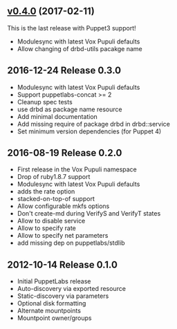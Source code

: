 ## [v0.4.0](https://github.com/voxpupuli/puppet-drbd/tree/v0.4.0) (2017-02-11)

This is the last release with Puppet3 support!
* Modulesync with latest Vox Pupuli defaults
* Allow changing of drbd-utils pacakge name

## 2016-12-24 Release 0.3.0

* Modulesync with latest Vox Pupuli defaults
* Support puppetlabs-concat >= 2
* Cleanup spec tests
* use drbd as package name resource
* Add minimal documentation
* Add missing require of package drbd in drbd::service
* Set minimum version dependencies (for Puppet 4)

## 2016-08-19 Release 0.2.0

  * First release in the Vox Pupuli namespace
  * Drop of ruby1.8.7 support
  * Modulesync with latest Vox Pupuli defaults
  * adds the rate option
  * stacked-on-top-of support
  * Allow configurable mkfs options
  * Don't create-md during VerifyS and VerifyT states
  * Allow to disable service
  * Allow to specify rate
  * Allow to specify net parameters
  * add missing dep on puppetlabs/stdlib


## 2012-10-14 Release 0.1.0

  * Initial PuppetLabs release
  * Auto-discovery via exported resource
  * Static-discovery via parameters
  * Optional disk formatting
  * Alternate mountpoints
  * Mountpoint owner/groups
